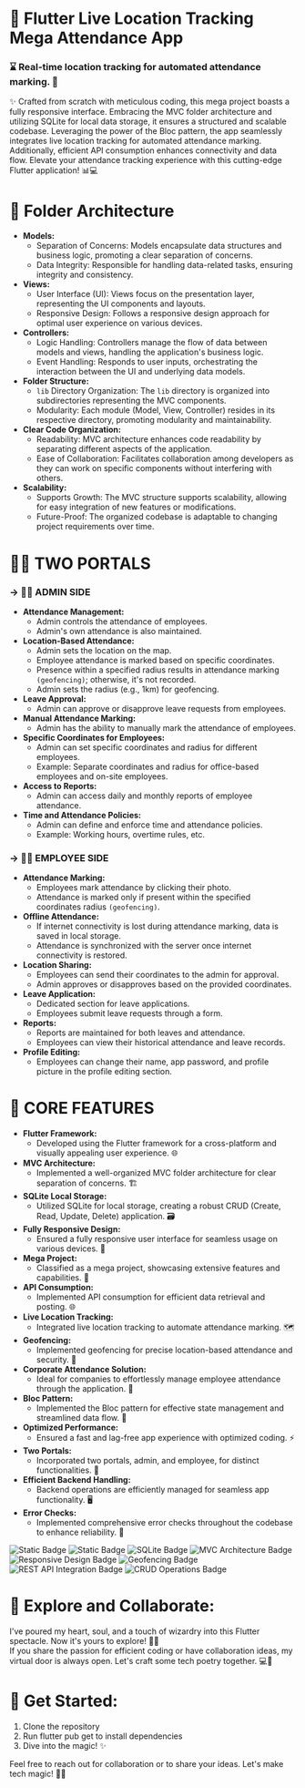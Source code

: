 # 🚀 Flutter Live Location Tracking Mega Attendance App 

<h3><strong>⌛ Real-time location tracking for automated attendance marking. 🌟</strong></h3>

<p>
✨ Crafted from scratch with meticulous coding, this mega project boasts a fully responsive interface. Embracing the MVC folder architecture and utilizing SQLite for local data storage, it ensures a structured and scalable codebase. Leveraging the power of the Bloc pattern, the app seamlessly integrates live location tracking for automated attendance marking. Additionally, efficient API consumption enhances connectivity and data flow. Elevate your attendance tracking experience with this cutting-edge Flutter application! 📊💻
  
</p>

# 📁 Folder Architecture

<ul>
  <li><strong>Models:</strong>
    <ul>
      <li>Separation of Concerns: Models encapsulate data structures and business logic, promoting a clear separation of concerns.</li>
      <li>Data Integrity: Responsible for handling data-related tasks, ensuring integrity and consistency.</li>
    </ul>
  </li>

  <li><strong>Views:</strong>
    <ul>
      <li>User Interface (UI): Views focus on the presentation layer, representing the UI components and layouts.</li>
      <li>Responsive Design: Follows a responsive design approach for optimal user experience on various devices.</li>
    </ul>
  </li>

  <li><strong>Controllers:</strong>
    <ul>
      <li>Logic Handling: Controllers manage the flow of data between models and views, handling the application's business logic.</li>
      <li>Event Handling: Responds to user inputs, orchestrating the interaction between the UI and underlying data models.</li>
    </ul>
  </li>

  <li><strong>Folder Structure:</strong>
    <ul>
      <li><code>lib</code> Directory Organization: The <code>lib</code> directory is organized into subdirectories representing the MVC components.</li>
      <li>Modularity: Each module (Model, View, Controller) resides in its respective directory, promoting modularity and maintainability.</li>
    </ul>
  </li>

  <li><strong>Clear Code Organization:</strong>
    <ul>
      <li>Readability: MVC architecture enhances code readability by separating different aspects of the application.</li>
      <li>Ease of Collaboration: Facilitates collaboration among developers as they can work on specific components without interfering with others.</li>
    </ul>
  </li>

  <li><strong>Scalability:</strong>
    <ul>
      <li>Supports Growth: The MVC structure supports scalability, allowing for easy integration of new features or modifications.</li>
      <li>Future-Proof: The organized codebase is adaptable to changing project requirements over time.</li>
    </ul>
  </li> 
</ul>

#  🚪🚪 TWO PORTALS

### -> 👨‍💼 ADMIN SIDE


<ul>
  <li><strong>Attendance Management:</strong>
    <ul>
      <li>Admin controls the attendance of employees.</li>
      <li>Admin's own attendance is also maintained.</li>
    </ul>
  </li>

  <li><strong>Location-Based Attendance:</strong>
    <ul>
      <li>Admin sets the location on the map.</li>
      <li>Employee attendance is marked based on specific coordinates.</li>
      <li>Presence within a specified radius results in attendance marking <code>(geofencing)</code>; otherwise, it's not recorded.</li>
      <li>Admin sets the radius (e.g., 1km) for geofencing.</li>
    </ul>
  </li>

  <li><strong>Leave Approval:</strong>
    <ul>
      <li>Admin can approve or disapprove leave requests from employees.</li>
    </ul>
  </li>

  <li><strong>Manual Attendance Marking:</strong>
    <ul>
      <li>Admin has the ability to manually mark the attendance of employees.</li>
    </ul>
  </li>

  <li><strong>Specific Coordinates for Employees:</strong>
    <ul>
      <li>Admin can set specific coordinates and radius for different employees.</li>
      <li>Example: Separate coordinates and radius for office-based employees and on-site employees.</li>
    </ul>
  </li>

  <li><strong>Access to Reports:</strong>
    <ul>
      <li>Admin can access daily and monthly reports of employee attendance.</li>
    </ul>
  </li>

  <li><strong>Time and Attendance Policies:</strong>
    <ul>
      <li>Admin can define and enforce time and attendance policies.</li>
      <li>Example: Working hours, overtime rules, etc.</li>
    </ul>
  </li>
</ul>


### -> 👨‍💼 EMPLOYEE SIDE

<ul>
  <li><strong>Attendance Marking:</strong>
    <ul>
      <li>Employees mark attendance by clicking their photo.</li>
      <li>Attendance is marked only if present within the specified coordinates radius <code>(geofencing)</code>.</li>
    </ul>
  </li>

  <li><strong>Offline Attendance:</strong>
    <ul>
      <li>If internet connectivity is lost during attendance marking, data is saved in local storage.</li>
      <li>Attendance is synchronized with the server once internet connectivity is restored.</li>
    </ul>
  </li>

  <li><strong>Location Sharing:</strong>
    <ul>
      <li>Employees can send their coordinates to the admin for approval.</li>
      <li>Admin approves or disapproves based on the provided coordinates.</li>
    </ul>
  </li>

  <li><strong>Leave Application:</strong>
    <ul>
      <li>Dedicated section for leave applications.</li>
      <li>Employees submit leave requests through a form.</li>
    </ul>
  </li>

  <li><strong>Reports:</strong>
    <ul>
      <li>Reports are maintained for both leaves and attendance.</li>
      <li>Employees can view their historical attendance and leave records.</li>
    </ul>
  </li>

  <li><strong>Profile Editing:</strong>
    <ul>
      <li>Employees can change their name, app password, and profile picture in the profile editing section.</li>
    </ul>
  </li>
</ul>

# 🌟 CORE FEATURES

<ul>
  <li><strong>Flutter Framework:</strong>
    <ul>
      <li>Developed using the Flutter framework for a cross-platform and visually appealing user experience. 🌐</li>
    </ul>
  </li>

  <li><strong>MVC Architecture:</strong>
    <ul>
      <li>Implemented a well-organized MVC folder architecture for clear separation of concerns. 🏗️</li>
    </ul>
  </li>

  <li><strong>SQLite Local Storage:</strong>
    <ul>
      <li>Utilized SQLite for local storage, creating a robust CRUD (Create, Read, Update, Delete) application. 🗃️</li>
    </ul>
  </li>

  <li><strong>Fully Responsive Design:</strong>
    <ul>
      <li>Ensured a fully responsive user interface for seamless usage on various devices. 📱</li>
    </ul>
  </li>

  <li><strong>Mega Project:</strong>
    <ul>
      <li>Classified as a mega project, showcasing extensive features and capabilities. 🚀</li>
    </ul>
  </li>

  <li><strong>API Consumption:</strong>
    <ul>
      <li>Implemented API consumption for efficient data retrieval and posting. 🌐</li>
    </ul>
  </li>

  <li><strong>Live Location Tracking:</strong>
    <ul>
      <li>Integrated live location tracking to automate attendance marking. 🗺️</li>
    </ul>
  </li>

  <li><strong>Geofencing:</strong>
    <ul>
      <li>Implemented geofencing for precise location-based attendance and security. 📍</li>
    </ul>
  </li>

  <li><strong>Corporate Attendance Solution:</strong>
    <ul>
      <li>Ideal for companies to effortlessly manage employee attendance through the application. 🏢</li>
    </ul>
  </li>

  <li><strong>Bloc Pattern:</strong>
    <ul>
      <li>Implemented the Bloc pattern for effective state management and streamlined data flow. 🔄</li>
    </ul>
  </li>

  <li><strong>Optimized Performance:</strong>
    <ul>
      <li>Ensured a fast and lag-free app experience with optimized coding. ⚡</li>
    </ul>
  </li>

  <li><strong>Two Portals:</strong>
    <ul>
      <li>Incorporated two portals, admin, and employee, for distinct functionalities. 🚪</li>
    </ul>
  </li>

  <li><strong>Efficient Backend Handling:</strong>
    <ul>
      <li>Backend operations are efficiently managed for seamless app functionality. 🖥️</li>
    </ul>
  </li>

  <li><strong>Error Checks:</strong>
    <ul>
      <li>Implemented comprehensive error checks throughout the codebase to enhance reliability. 🚧</li>
    </ul>
  </li>
</ul>

![Static Badge](https://img.shields.io/badge/Flutter-blue?style=flat)
![Static Badge](https://img.shields.io/badge/Bloc-blue?style=flat&label=Flutter&labelColor=%23021691)
![SQLite Badge](https://img.shields.io/badge/Sqlite-white?style=flat)
![MVC Architecture Badge](https://img.shields.io/badge/MVC%20Architecture-white?style=flat)
![Responsive Design Badge](https://img.shields.io/badge/Responsive-Design-green?style=flat&labelColor=white)
![Geofencing Badge](https://img.shields.io/badge/Geofencing-orange?style=flat)
![REST API Integration Badge](https://img.shields.io/badge/REST%20API-darkblue?style=flat)
![CRUD Operations Badge](https://img.shields.io/badge/Operations-green?style=flat&label=CRUD&labelColor=white)




# 🤝 Explore and Collaborate:
<p>I've poured my heart, soul, and a touch of wizardry into this Flutter spectacle. Now it's yours to explore! 🚀✨ <br> If you share the passion for efficient coding or have collaboration ideas, my virtual door is always open. Let's craft some tech poetry together. 💻🔗</p>

# 🚩 Get Started:
<ol>
  <li>Clone the repository</li>
  <li>Run flutter pub get to install dependencies</li>
  <li>Dive into the magic! ✨</li>
</ol>
<p>Feel free to reach out for collaboration or to share your ideas. Let's make tech magic! 🚀✨</p>
